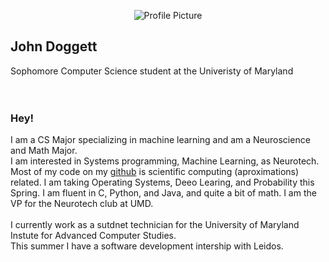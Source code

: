 <p align="center">

  <img src="https://avatars.githubusercontent.com/u/58831893?v=4" alt="Profile Picture">

</p>

## John Doggett
Sophomore Computer Science student at the Univeristy of Maryland
<br />
<br />
<br />



### Hey!
I am a CS Major specializing in machine learning and am a Neuroscience and Math Major. <br>
I am interested in Systems programming, Machine Learning, as Neurotech. Most of my code on my [github](https://github.com/John-Doggett) is scientific computing (aproximations) related. I am taking Operating Systems, Deeo Learing, and Probability this Spring. I am fluent in C, Python, and Java, and quite a bit of math. I am the VP for the Neurotech club at UMD.
<br>
<br>
I currently work as a sutdnet technician for the University of Maryland Instute for Advanced Computer Studies.
<br>
This summer I have a software development intership with Leidos.
